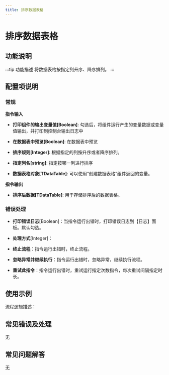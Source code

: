 ```yaml
---
title: 排序数据表格
---
```


# 排序数据表格

## 功能说明

:::tip 功能描述
将数据表格按指定列升序、降序排列。
:::

## 配置项说明

### 常规

**指令输入**

- **打印组件的输出变量值[Boolean]**: 勾选后，将组件运行产生的变量数据或变量值输出，并打印到控制台输出日志中

- **在数据表中预览[Boolean]**: 在数据表中预览

- **排序规则[Integer]**: 根据指定的列按升序或者降序排列。

- **指定列名[string]**: 指定按哪一列进行排序

- **数据表格对象[TDataTable]**: 可以使用“创建数据表格”组件返回的变量。


**指令输出**

- **排序后数据[TDataTable]**: 用于存储排序后的数据表格。

### 错误处理

- **打印错误日志**[Boolean]：当指令运行出错时，打印错误日志到【日志】面板。默认勾选。

- **处理方式**[Integer]：

 - **终止流程**：指令运行出错时，终止流程。

 - **忽略异常并继续执行**：指令运行出错时，忽略异常，继续执行流程。

 - **重试此指令**：指令运行出错时，重试运行指定次数指令，每次重试间隔指定时长。

## 使用示例

流程逻辑描述：

## 常见错误及处理

无

## 常见问题解答

无

